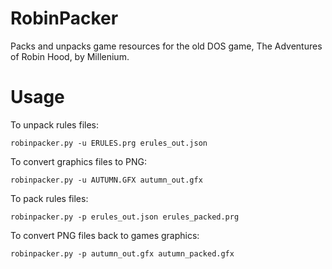 RobinPacker
===========

Packs and unpacks game resources for the old DOS game, The Adventures of Robin Hood, by Millenium.

Usage
=====

To unpack rules files:

    robinpacker.py -u ERULES.prg erules_out.json

To convert graphics files to PNG:

    robinpacker.py -u AUTUMN.GFX autumn_out.gfx

To pack rules files:

    robinpacker.py -p erules_out.json erules_packed.prg
  
To convert PNG files back to games graphics:

    robinpacker.py -p autumn_out.gfx autumn_packed.gfx
